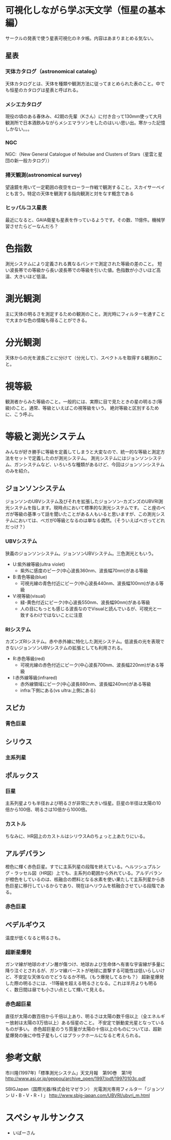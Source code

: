 # 可視化しながら学ぶ天文学（恒星の基本編）
サークルの発表で使う星表可視化のネタ帳。内容はあまりまとめる気ない。

## 星表
### 天体カタログ（astronomical catalog）
天体カタログとは、天体を種類や観測方法に従ってまとめられた表のこと。中でも恒星のカタログは星表と呼ばれる。

### メシエカタログ
現役の頃のある春休み、42期の先輩（Kさん）に付き合って130mm使って大月観測所で日本酒飲みながらメシエマラソンをしたのはいい思い出。寒かった記憶しかない。。。

### NGC
NGC:（New General Catalogue of Nebulae and Clusters of Stars（星雲と星団の新一般カタログ））

### 掃天観測(astronomical survey)
望遠鏡を用いて一定範囲の夜空をローラー作戦で観測すること。スカイサーベイとも言う。特定の天体を観測する指向観測と対をなす概念である

### ヒッパルコス星表
最近になると、GAIA衛星も星表を作っているようです。その数、11億件。機械学習させたらどーなんだろ？

# 色指数
測光システムにより定義される異なるバンドで測定された等級の差のこと。
短い波長帯での等級から長い波長帯での等級を引いた値。色指数が小さいほど高温、大きいほど低温。

# 測光観測
主に天体の明るさを測定するための観測のこと。測光時にフィルターを通すことで大まかな色の情報も得ることができる。

# 分光観測
天体からの光を波長ごとに分けて（分光して）、スペクトルを取得する観測のこと。

# 視等級
観測者からみた等級のこと。一般的には、実際に目で見たときの星の明るさ(等級)のこと。通常、等級といえばこの視等級をいう。
絶対等級と区別するために、こう呼ぶ。

# 等級と測光システム
みんなが好き勝手に等級を定義してしまうと大変なので、統一的な等級と測定方法をセットで定義したのが測光システム。
測光システムにはジョンソンシステム、ガンシステムなど、いろいろな種類があるけど、今回はジョンソンシステムのみを紹介。

## ジョンソンシステム
ジョンソンのUBVシステム及びそれを拡張したジョンソン-カズンズのUBVRI測光システムを指します。現時点において標準的な測光システムです。
こと座のベガが等級の基準って話を聞いたことがある人もいると思いますが、この測光システムにおいては、ベガが0等級となるのは単なる偶然。（そういえばベガってどれだっけ？）

### UBVシステム
狭義のジョンソンシステム。ジョンソンUBVシステム。三色測光ともいう。

- U:紫外線等級(ultra violet)
    - 紫外に感度のピーク(中心波長360nm、波長幅70nm)がある等級
- B:青色等級(blue)
    - 可視光線の青色付近にピーク(中心波長440nm、波長幅100nm)がある等級
- V:視等級(visual)
    - 緑-黄色付近にピーク(中心波長550nm、波長幅90nm)がある等級
    - 人の目にもっとも感じる波長なのでVisualと読んでいるが、可視光と一致するわけではないことに注意

### RIシステム
カズンズRIシステム。赤や赤外線に特化した測光システム。低波長の光を表現できないジョンソンUBVシステムの拡張としても利用される。

- R:赤色等級(red)
    - 可視光線の赤色付近にピーク(中心波長700nm、波長幅220nm)がある等級
- I:赤外線等級(infrared)
    - 赤外線領域にピーク(中心波長880nm、波長幅240nm)がある等級
    - infra:下側にある(vs ultra:上側にある)

## スピカ
### 青色巨星
## シリウス
### 主系列星

## ポルックス
### 巨星
主系列星よりも半径および明るさが非常に大きい恒星。巨星の半径は太陽の10倍から100倍、明るさは10倍から1000倍。
### カストル
ちなみに、HR図上のカストルはシリウスAのちょっと上あたりにいる。
## アルデバラン
橙色に輝く赤色巨星。すでに主系列星の段階を終えている。ヘルツシュプルング・ラッセル図（HR図）上でも、主系列の範囲から外れている。アルデバランが橙色をしているのは、核融合の燃料となる水素を使い果たして主系列星から赤色巨星に移行しているからであり、現在はヘリウムを核融合させている段階である。
### 赤色巨星
## ベデルギウス
温度が低くなると明るさも。
### 超新星爆発
ガンマ線が地球のオゾン層が傷つけ、地球および生命体へ有害な宇宙線が多量に降り注ぐとされるが、ガンマ線バーストが地球に直撃する可能性は低いらしいけど、不安定な天体なのでどうなるか不明。（もう爆発してるかも？）
超新星爆発した際の明るさには、-11等級を超える明るさとなる。これは半月よりも明るく、数日間は昼でも小さい点として輝いて見える。

### 赤色超巨星
直径が太陽の数百倍から千倍以上あり、明るさは太陽の数千倍以上（全エネルギー放射は太陽の3万倍以上）ある恒星のこと。
不安定で脈動変光星となっているものが多い。
赤色超巨星のうち質量が太陽の十倍以上のものについては、超新星爆発の後に中性子星もしくはブラックホールになると考えられる。

# 参考文献
市川隆(1997年)「標準測光システム」天文月報　第90巻　第1号
http://www.asj.or.jp/geppou/archive_open/1997/pdf/19970103c.pdf

SBIGJapan（国際光器/株式会社マゼラン）
光電測光専用フィルター「ジョンソン U・B・V・R・I 」
http://www.sbig-japan.com/UBVRI/ubvri_m.html

# スペシャルサンクス
- いばーさん

